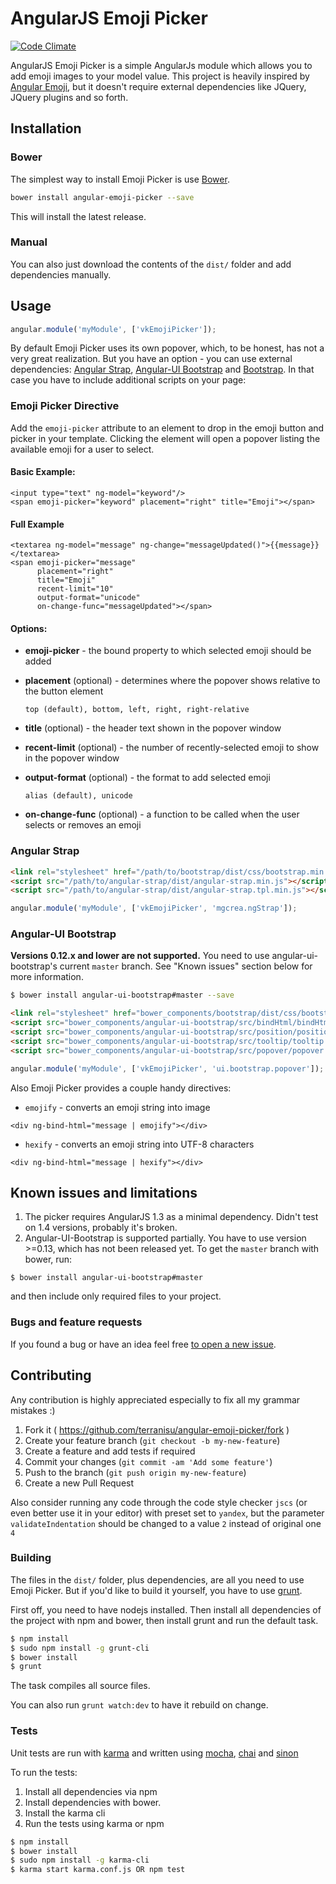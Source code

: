 AngularJS Emoji Picker
======================

[![Code Climate](https://codeclimate.com/github/terranisu/angular-emoji-picker/badges/gpa.svg)](https://codeclimate.com/github/terranisu/angular-emoji-picker)

AngularJS Emoji Picker is a simple AngularJs module which allows you to add emoji images to your model value. This project is heavily inspired by
[Angular Emoji](https://github.com/Coraza/angular-emoji-popup/), but it doesn't require external dependencies like JQuery, JQuery plugins and so forth.

Installation
------------

### Bower
The simplest way to install Emoji Picker is use [Bower](http://bower.io/).

```bash
bower install angular-emoji-picker --save
```

This will install the latest release.

### Manual
You can also just download the contents of the `dist/` folder and add dependencies manually.

Usage
-----
```javascript
angular.module('myModule', ['vkEmojiPicker']);
```
By default Emoji Picker uses its own popover, which, to be honest, has not a very great realization. But you have an option - you can use
external dependencies: [Angular Strap](https://github.com/mgcrea/angular-strap), [Angular-UI Bootstrap](https://github.com/angular-ui/bootstrap)
and [Bootstrap](https://github.com/twbs/bootstrap). In that case you have to include additional scripts on your page:

### Emoji Picker Directive
Add the `emoji-picker` attribute to an element to drop in the emoji button and picker in your template. Clicking the element will open a popover listing the available emoji for a user to select.

#### Basic Example:
```
<input type="text" ng-model="keyword"/>
<span emoji-picker="keyword" placement="right" title="Emoji"></span>
```

#### Full Example
```
<textarea ng-model="message" ng-change="messageUpdated()">{{message}}</textarea>
<span emoji-picker="message"
      placement="right" 
      title="Emoji"
      recent-limit="10"
      output-format="unicode"
      on-change-func="messageUpdated"></span>
```

#### Options:
* **emoji-picker** - the bound property to which selected emoji should be added

* **placement** (optional) - determines where the popover shows relative to the button element
   
  `top (default), bottom, left, right, right-relative`
* **title** (optional) - the header text shown in the popover window

* **recent-limit** (optional) - the number of recently-selected emoji to show in the popover window

* **output-format** (optional) - the format to add selected emoji
  
  `alias (default), unicode`

* **on-change-func** (optional) - a function to be called when the user selects or removes an emoji


### Angular Strap
```html
<link rel="stylesheet" href="/path/to/bootstrap/dist/css/bootstrap.min.css">
<script src="/path/to/angular-strap/dist/angular-strap.min.js"></script>
<script src="/path/to/angular-strap/dist/angular-strap.tpl.min.js"></script>
```

```javascript
angular.module('myModule', ['vkEmojiPicker', 'mgcrea.ngStrap']);
```

### Angular-UI Bootstrap
**Versions 0.12.x and lower are not supported.** You need to use angular-ui-bootstrap's current `master` branch. See "Known issues" section below for more information.

```bash
$ bower install angular-ui-bootstrap#master --save
```

```html
<link rel="stylesheet" href="bower_components/bootstrap/dist/css/bootstrap.min.css">
<script src="bower_components/angular-ui-bootstrap/src/bindHtml/bindHtml.js"></script>
<script src="bower_components/angular-ui-bootstrap/src/position/position.js"></script>
<script src="bower_components/angular-ui-bootstrap/src/tooltip/tooltip.js"></script>
<script src="bower_components/angular-ui-bootstrap/src/popover/popover.js"></script>
```

```javascript
angular.module('myModule', ['vkEmojiPicker', 'ui.bootstrap.popover']);
```

Also Emoji Picker provides a couple handy directives:

* `emojify` - converts an emoji string into image

`<div ng-bind-html="message | emojify"></div>`

* `hexify` - converts an emoji string into UTF-8 characters

`<div ng-bind-html="message | hexify"></div>`


## Known issues and limitations

1. The picker requires AngularJS 1.3 as a minimal dependency. Didn't test on 1.4 versions, probably it's broken.
2. Angular-UI-Bootstrap is supported partially.
You have to use version >=0.13, which has not been released yet. To get the `master` branch with bower, run: 
```
$ bower install angular-ui-bootstrap#master
```
and then include only required files to your project.

### Bugs and feature requests
If you found a bug or have an idea feel free [to open a new issue](https://github.com/terranisu/angular-emoji-picker/issues/new).

Contributing
------------
Any contribution is highly appreciated especially to fix all my grammar mistakes :)

1. Fork it ( https://github.com/terranisu/angular-emoji-picker/fork )
2. Create your feature branch (`git checkout -b my-new-feature`)
3. Create a feature and add tests if required
4. Commit your changes (`git commit -am 'Add some feature'`)
5. Push to the branch (`git push origin my-new-feature`)
6. Create a new Pull Request

Also consider running any code through the code style checker `jscs` (or even better use it in your editor) with preset set to `yandex`,
but the parameter `validateIndentation` should be changed to a value `2` instead of original one `4`

### Building
The files in the `dist/` folder, plus dependencies, are all you need to use Emoji Picker. But if
you'd like to build it yourself, you have to use [grunt](http://gruntjs.com/).

First off, you need to have nodejs installed. Then install all dependencies of the
project with npm and bower, then install grunt and run the default task.

```bash
$ npm install
$ sudo npm install -g grunt-cli
$ bower install
$ grunt
```

The task compiles all source files.

You can also run `grunt watch:dev` to have it rebuild on change.

### Tests
Unit tests are run with [karma](http://karma-runner.github.io) and written using
[mocha](http://mochajs.org/), [chai](http://chaijs.com/) and
[sinon](http://sinonjs.org/)

To run the tests:

1. Install all dependencies via npm
2. Install dependencies with bower.
3. Install the karma cli
4. Run the tests using karma or npm

```bash
$ npm install
$ bower install
$ sudo npm install -g karma-cli
$ karma start karma.conf.js OR npm test
```
